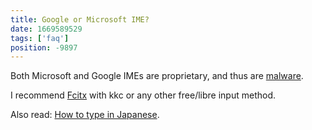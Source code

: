 ```yaml
---
title: Google or Microsoft IME?
date: 1669589529
tags: ['faq']
position: -9897
---
```


Both Microsoft and Google IMEs are proprietary, and thus are
[malware](https://www.gnu.org/proprietary/).

I recommend
[Fcitx](https://wiki.archlinux.org/title/Fcitx)
with kkc or any other free/libre input method.

Also read: [How to type in Japanese](how-to-type-in-japanese.html).
